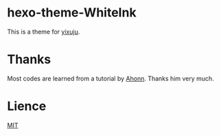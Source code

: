 # hexo-theme-WhiteInk
This is a theme for [yixuju](https://www.yiuxju.cn).
# Thanks
Most codes are learned from a tutorial by [Ahonn](http://www.ahonn.me/2016/12/15/create-a-hexo-theme-from-scratch/index.html).
Thanks him very much.
# Lience
[MIT](https://github.com/yi-Xu-0100/hexo-theme-WhiteInk/blob/master/LICENSE)